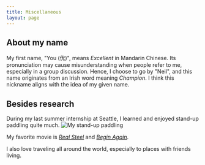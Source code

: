 ```yaml
---
title: Miscellaneous
layout: page
---
```


## About my name
My first name, "You (优)", means *Excellent* in Mandarin Chinese. Its pronunciation may cause misunderstanding when people refer to me, especially in a group discussion.
Hence, I choose to go by "Neil", and this name originates from an Irish word meaning *Champion*. I think this nickname aligns with the idea of my given name.  

## Besides research
During my last summer internship at Seattle, I learned and enjoyed stand-up paddling quite much.
![My stand-up paddling](./images/2231667367623_.pic_hd.jpg)

My favorite movie is [*Real Steel*](https://www.imdb.com/title/tt0433035/) and [*Begin Again*](https://www.imdb.com/title/tt1980929/).

I also love traveling all around the world, especially to places with friends living.


